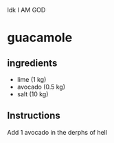 Idk I AM GOD
# guacamole
## ingredients
 - lime (1 kg)
 - avocado (0.5 kg)
 - salt (10 kg)
## Instructions
Add 1 avocado in the derphs of hell
